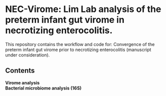 # NEC-Virome: Lim Lab analysis of the preterm infant gut virome in necrotizing enterocolitis.
This repository contains the workflow and code for: Convergence of the preterm infant gut virome prior to necrotizing enterocolitis (manuscript under consideration).
## Contents

**Virome analysis** <br />
**Bacterial microbiome analysis (16S)**